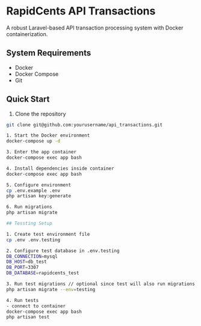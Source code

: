# RapidCents API Transactions

A robust Laravel-based API transaction processing system with Docker containerization.

## System Requirements

- Docker
- Docker Compose
- Git

## Quick Start

1. Clone the repository
```bash
git clone git@github.com:yourusername/api_transactions.git

1. Start the Docker environment
docker-compose up -d

3. Enter the app container
docker-compose exec app bash

4. Install dependencies inside container
docker-compose exec app bash

5. Configure environment
cp .env.example .env
php artisan key:generate

6. Run migrations
php artisan migrate

## Tessting Setup

1. Create test environment file
cp .env .env.testing

2. Configure test database in .env.testing
DB_CONNECTION=mysql
DB_HOST=db_test
DB_PORT=3307
DB_DATABASE=rapidcents_test

3. Run test migrations // optional since test will also run migrations
php artisan migrate --env=testing

4. Run tests
- connect to container
docker-compose exec app bash
php artisan test
